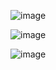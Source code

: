 ![image](https://github.com/user-attachments/assets/d54c9320-98d8-4bf7-a67f-24e2bb31659c)

![image](https://github.com/user-attachments/assets/d01211bb-fc05-47cd-ac41-9760d4bdbfe1)

![image](https://github.com/user-attachments/assets/c0b2145f-0ea7-415c-af4d-04cec6facc4c)

